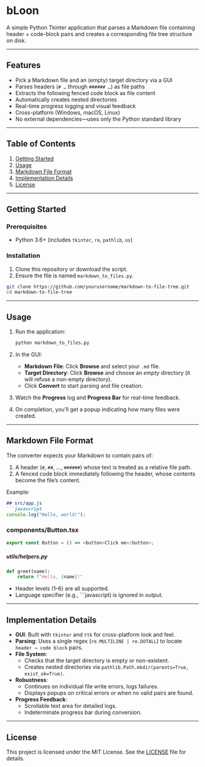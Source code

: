 # bLoon

A simple Python Tkinter application that parses a Markdown file containing header + code-block pairs and creates a corresponding file tree structure on disk.

---

## Features

- Pick a Markdown file and an (empty) target directory via a GUI  
- Parses headers (`# …` through `###### …`) as file paths  
- Extracts the following fenced code block as file content  
- Automatically creates nested directories  
- Real-time progress logging and visual feedback  
- Cross-platform (Windows, macOS, Linux)  
- No external dependencies—uses only the Python standard library  

---

## Table of Contents

1. [Getting Started](#getting-started)  
2. [Usage](#usage)  
3. [Markdown File Format](#markdown-file-format)  
4. [Implementation Details](#implementation-details)  
5. [License](#license)  

---

## Getting Started

### Prerequisites

- Python 3.6+ (includes `tkinter`, `re`, `pathlib`, `os`)  

### Installation

1. Clone this repository or download the script.  
2. Ensure the file is named `markdown_to_files.py`.

```bash
git clone https://github.com/yourusername/markdown-to-file-tree.git
cd markdown-to-file-tree
```

---

## Usage

1. Run the application:

   ```bash
   python markdown_to_files.py
   ```

2. In the GUI:

   - **Markdown File**: Click **Browse** and select your `.md` file.  
   - **Target Directory**: Click **Browse** and choose an *empty* directory (it will refuse a non-empty directory).  
   - Click **Convert** to start parsing and file creation.  

3. Watch the **Progress** log and **Progress Bar** for real-time feedback.  
4. On completion, you’ll get a popup indicating how many files were created.

---

## Markdown File Format

The converter expects your Markdown to contain pairs of:

1. A header (`#`, `##`, …, `######`) whose text is treated as a relative file path.  
2. A fenced code block immediately following the header, whose contents become the file’s content.

Example:

```markdown
## src/app.js
```javascript
console.log("Hello, world!");
```

### components/Button.tsx
```typescript
export const Button = () => <button>Click me</button>;
```

##### utils/helpers.py
```python
def greet(name):
    return f"Hello, {name}!"
```

- Header levels (1–6) are all supported.  
- Language specifier (e.g., ```javascript) is ignored in output.  

---

## Implementation Details

- **GUI**: Built with `tkinter` and `ttk` for cross-platform look and feel.  
- **Parsing**: Uses a single regex (`re.MULTILINE | re.DOTALL`) to locate `header → code block` pairs.  
- **File System**:  
  - Checks that the target directory is empty or non-existent.  
  - Creates nested directories via `pathlib.Path.mkdir(parents=True, exist_ok=True)`.  
- **Robustness**:  
  - Continues on individual file write errors, logs failures.  
  - Displays popups on critical errors or when no valid pairs are found.  
- **Progress Feedback**:  
  - Scrollable text area for detailed logs.  
  - Indeterminate progress bar during conversion.

---

## License

This project is licensed under the MIT License. See the [LICENSE](LICENSE) file for details.
